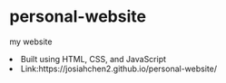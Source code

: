# personal-website
my website

<li>Built using HTML, CSS, and JavaScript</li>
<li>Link:https://josiahchen2.github.io/personal-website/ </li>
